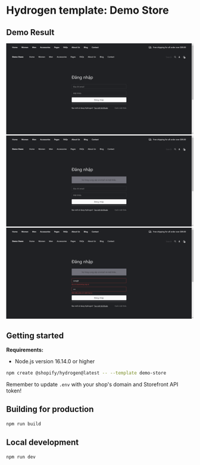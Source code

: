 # Hydrogen template: Demo Store

## Demo Result

![Result Image 08](./public/result-images/result-image-8.png)
![Result Image 08_2](./public/result-images/result-image-8_2.png)
![Result Image 08_3](./public/result-images/result-image-8_3.png)

## Getting started

**Requirements:**

- Node.js version 16.14.0 or higher

```bash
npm create @shopify/hydrogen@latest -- --template demo-store
```

Remember to update `.env` with your shop's domain and Storefront API token!

## Building for production

```bash
npm run build
```

## Local development

```bash
npm run dev
```

